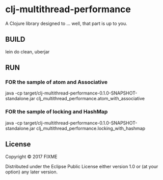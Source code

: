 # clj-multithread-performance

A Clojure library designed to ... well, that part is up to you.

## BUILD

lein do clean, uberjar

## RUN

### FOR the sample of atom and Associative

java -cp target/clj-multithread-performance-0.1.0-SNAPSHOT-standalone.jar clj_multithread_performance.atom_with_associative

### FOR the sample of locking and HashMap

java -cp target/clj-multithread-performance-0.1.0-SNAPSHOT-standalone.jar clj_multithread_performance.locking_with_hashmap

## License

Copyright © 2017 FIXME

Distributed under the Eclipse Public License either version 1.0 or (at
your option) any later version.
